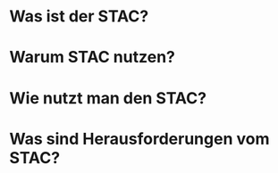# Was ist der STAC?
# Warum STAC nutzen?
# Wie nutzt man den STAC?
# Was sind Herausforderungen vom STAC?